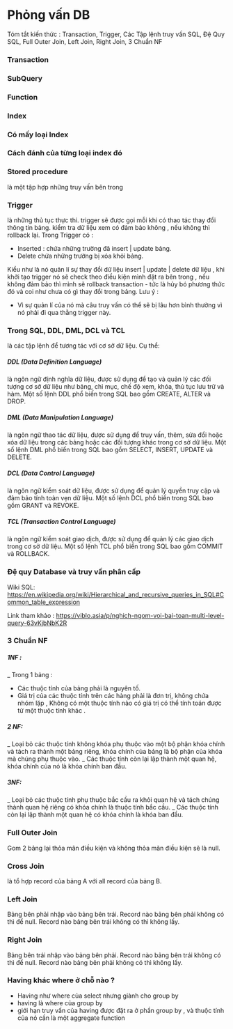 # Phỏng vấn DB
Tóm tắt kiến thức : Transaction, Trigger, Các Tập lệnh truy vấn SQL, Đệ Quy SQL, Full Outer Join, Left Join, Right Join, 3 Chuẩn NF

### Transaction

### SubQuery

### Function

### Index

### Có mấy loại Index

### Cách đánh của từng loại index đó

### Stored procedure
là một tập hợp những truy vấn bên trong

### Trigger
là những thủ tục thực thi.
trigger sẽ được gọi mỗi khi có thao tác thay đổi thông tin bảng.
kiểm tra dữ liệu xem có đảm bảo không , nếu không thì rollback lại.
Trong Trigger có :
+ Inserted : chứa những trường đã insert | update bảng.
+ Delete chứa những trường bị xóa khỏi bảng.

Kiểu như là nó quản lí sự thay đổi dữ liệu insert | update | delete dữ liệu ,
khi khởi tạo trigger nó sẽ check theo điều kiện mình đặt ra bên trong , nếu không đảm bảo
thì mình sẽ rollback transaction - tức là hủy bó phương thức đó và coi như chưa có gì thay đổi trong bảng.
Lưu ý :
+ Vì sự quản lí của nó mà câu truy vấn có thể sẽ bị lâu hơn bình thường vì nó phải đi qua thằng trigger này.

### Trong SQL, DDL, DML, DCL và TCL 
là các tập lệnh để tương tác với cơ sở dữ liệu. Cụ thể:

##### DDL (Data Definition Language)
là ngôn ngữ định nghĩa dữ liệu, được sử dụng để tạo và quản lý các đối tượng cơ sở dữ liệu như bảng, chỉ mục, chế độ xem, khóa, thủ tục lưu trữ và hàm. Một số lệnh DDL phổ biến trong SQL bao gồm CREATE, ALTER và DROP.

##### DML (Data Manipulation Language) 
là ngôn ngữ thao tác dữ liệu, được sử dụng để truy vấn, thêm, sửa đổi hoặc xóa dữ liệu trong các bảng hoặc các đối tượng khác trong cơ sở dữ liệu. Một số lệnh DML phổ biến trong SQL bao gồm SELECT, INSERT, UPDATE và DELETE.

##### DCL (Data Control Language) 
là ngôn ngữ kiểm soát dữ liệu, được sử dụng để quản lý quyền truy cập và đảm bảo tính toàn vẹn dữ liệu. Một số lệnh DCL phổ biến trong SQL bao gồm GRANT và REVOKE.

##### TCL (Transaction Control Language) 
là ngôn ngữ kiểm soát giao dịch, được sử dụng để quản lý các giao dịch trong cơ sở dữ liệu. Một số lệnh TCL phổ biến trong SQL bao gồm COMMIT và ROLLBACK.

### Đệ quy Database và truy vấn phân cấp
Wiki SQL: https://en.wikipedia.org/wiki/Hierarchical_and_recursive_queries_in_SQL#Common_table_expression

Link tham khảo : https://viblo.asia/p/nghich-ngom-voi-bai-toan-multi-level-query-63vKjbNbK2R

### 3 Chuẩn NF
##### 1NF :
 _ Trong 1 bảng : 
  + Các thuộc tính của bảng phải là nguyên tố.
  + Giá trị của các thuộc tính trên các hàng phải là đơn trị, không chứa nhóm lặp , Không có một thuộc tính nào
   có giá trị có thể tính toán được từ một thuộc tính khác .

##### 2 NF:
 _ Loại bỏ các thuộc tính không khóa phụ thuộc vào một bộ phận khóa chính và tách ra thành một bảng riêng, 
 khóa chính của bảng là bộ phận của khóa mà chúng phụ thuộc vào.
 _ Các thuộc tính còn lại lập thành một quan hệ, khóa chính của nó là khóa chính ban đầu.

##### 3NF:
 _ Loại bỏ các thuộc tính phụ thuộc bắc cầu ra khỏi quan hệ và tách chúng thành quan hệ riêng có khóa chính là thuộc tính bắc cầu.
 _ Các thuộc tính còn lại lập thành một quan hệ có khóa chính là khóa ban đầu.


### Full Outer Join
Gom 2 bảng lại thỏa mãn điều kiện và không thỏa mãn điều kiện sẽ là null.

### Cross Join
là tổ hợp record của bảng A với all record của bảng B.

### Left Join
Bảng bên phải nhập vào bảng bên trái.
Record nào bảng bên phải không có thì để null.
Record nào bảng bên trái không có thì không lấy.

### Right Join
Bảng bên trái nhập vào bảng bên phải.
Record nào bảng bên trái không có thì để null.
Record nào bảng bên phải không có thì không lấy.

### Having khác where ở chỗ nào ?
- Having như where của select nhưng giành cho group by
- having là where của group by
- giới hạn truy vấn của having được đặt ra ở phần group by , và thuộc tính của nó cần là một aggregate function

